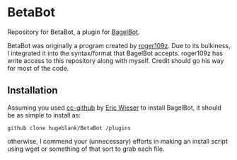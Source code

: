 # BetaBot
Repository for BetaBot, a plugin for [BagelBot](https://github.com/hugeblank/BagelBot).

BetaBot was originally a program created by [roger109z](https://github.com/roger109z). Due to its bulkiness, I integrated it into the syntax/format that BagelBot accepts. roger109z has write access to this repository along with myself. Credit should go his way for most of the code.
## Installation
Assuming you used [cc-github](https://github.com/eric-wieser/computercraft-github) by [Eric Wieser](https://github.com/eric-wieser) to install BagelBot, it should be as simple to install as:

`github clone hugeblank/BetaBot /plugins`

otherwise, I commend your (unnecessary) efforts in making an install script using wget or something of that sort to grab each file.
